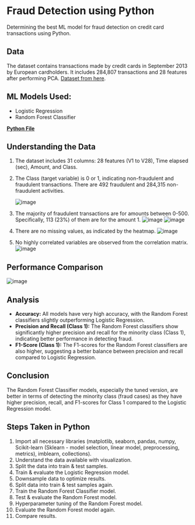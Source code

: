 # Fraud Detection using Python
Determining the best ML model for fraud detection on credit card transactions using Python.

## Data
The dataset contains transactions made by credit cards in September 2013 by European cardholders. It includes 284,807 transactions and 28 features after performing PCA. [Dataset from here](https://www.kaggle.com/datasets/mlg-ulb/creditcardfraud).

## ML Models Used:

- Logistic Regression
- Random Forest Classifier

**[Python File](https://github.com/Soundaryamerak/Fraud-detection-Python-credit-card-transactions/blob/main/Fraud%20Detection.ipynb)**

## Understanding the Data

1. The dataset includes 31 columns: 28 features (V1 to V28), Time elapsed (sec), Amount, and Class.
2. The Class (target variable) is 0 or 1, indicating non-fraudulent and fraudulent transactions. There are 492 fraudulent and 284,315 non-fraudulent activities.

    ![image](https://github.com/Soundaryamerak/Fraud-detection-Python-credit-card-transactions/assets/170541567/72ee2b5c-dd07-4515-8ae5-3adb6757b324)

3. The majority of fraudulent transactions are for amounts between 0-500. Specifically, 113 (23%) of them are for the amount 1.
    ![image](https://github.com/Soundaryamerak/Fraud-detection-Python-credit-card-transactions/assets/170541567/28c3cd0e-9c0f-4bf1-a5e7-df073e07efef)
    ![image](https://github.com/Soundaryamerak/Fraud-detection-Python-credit-card-transactions/assets/170541567/c7c56b07-17c7-46cc-9004-00a08473b4a3)

4. There are no missing values, as indicated by the heatmap.
    ![image](https://github.com/Soundaryamerak/Fraud-detection-Python-credit-card-transactions/assets/170541567/1fae9bab-fd91-4b7b-bce5-8056f55edfa3)

5. No highly correlated variables are observed from the correlation matrix.
    ![image](https://github.com/Soundaryamerak/Fraud-detection-Python-credit-card-transactions/assets/170541567/3f84f3d4-5d45-4dce-8edf-3c3af1403f20)

## Performance Comparison

![image](https://github.com/Soundaryamerak/Fraud-detection-Python-credit-card-transactions/assets/170541567/6cb959e9-296b-4e21-a41e-2d4ffd21d3fc)

## Analysis

- **Accuracy:** All models have very high accuracy, with the Random Forest classifiers slightly outperforming Logistic Regression.
- **Precision and Recall (Class 1):** The Random Forest classifiers show significantly higher precision and recall for the minority class (Class 1), indicating better performance in detecting fraud.
- **F1-Score (Class 1):** The F1-scores for the Random Forest classifiers are also higher, suggesting a better balance between precision and recall compared to Logistic Regression.

## Conclusion
The Random Forest Classifier models, especially the tuned version, are better in terms of detecting the minority class (fraud cases) as they have higher precision, recall, and F1-scores for Class 1 compared to the Logistic Regression model.

## Steps Taken in Python

1. Import all necessary libraries (matplotlib, seaborn, pandas, numpy, Scikit-learn (Sklearn - model selection, linear model, preprocessing, metrics), imblearn, collections).
2. Understand the data available with visualization.
3. Split the data into train & test samples.
4. Train & evaluate the Logistic Regression model.
5. Downsample data to optimize results.
6. Split data into train & test samples again.
7. Train the Random Forest Classifier model.
8. Test & evaluate the Random Forest model.
9. Hyperparameter tuning of the Random Forest model.
10. Evaluate the Random Forest model again.
11. Compare results.
